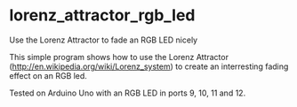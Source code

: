 lorenz_attractor_rgb_led
========================

Use the Lorenz Attractor to fade an RGB LED nicely


This simple program shows how to use the Lorenz Attractor
(http://en.wikipedia.org/wiki/Lorenz_system) to create an
interresting fading effect on an RGB led.

Tested on Arduino Uno with an RGB LED in ports 9, 10, 11 and 12.
